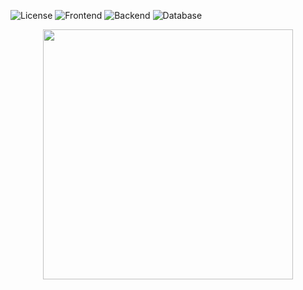 ![License](https://img.shields.io/badge/License-GPL&ndash;3.0%20-purple.svg)
![Frontend](https://img.shields.io/badge/Frontend-Vue.js%20-green.svg)
![Backend](https://img.shields.io/badge/Backend-Laravel%20-red.svg)
![Database](https://img.shields.io/badge/Database-SQLite%20-yellow.svg)

<p align="center"><a href="https://laravel.com" target="_blank"><img src="https://raw.githubusercontent.com/laravel/art/master/logo-lockup/5%20SVG/2%20CMYK/1%20Full%20Color/laravel-logolockup-cmyk-red.svg" width="400"></a></p>

